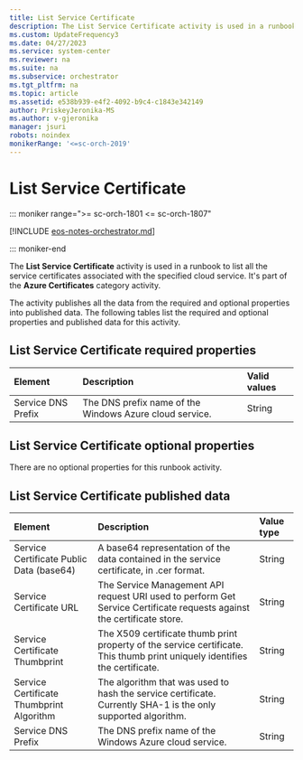 ```yaml
---
title: List Service Certificate
description: The List Service Certificate activity is used in a runbook to list all of the service certificates associated with the specified cloud service.
ms.custom: UpdateFrequency3
ms.date: 04/27/2023
ms.service: system-center
ms.reviewer: na
ms.suite: na
ms.subservice: orchestrator
ms.tgt_pltfrm: na
ms.topic: article
ms.assetid: e538b939-e4f2-4092-b9c4-c1843e342149
author: PriskeyJeronika-MS
ms.author: v-gjeronika
manager: jsuri
robots: noindex
monikerRange: '<=sc-orch-2019'
---
```

# List Service Certificate

::: moniker range=">= sc-orch-1801 <= sc-orch-1807"

[!INCLUDE [eos-notes-orchestrator.md](../includes/eos-notes-orchestrator.md)]

::: moniker-end

The **List Service Certificate** activity is used in a runbook to list all the service certificates associated with the specified cloud service. It's part of the **Azure Certificates** category activity.

The activity publishes all the data from the required and optional properties into published data. The following tables list the required and optional properties and published data for this activity.

## List Service Certificate required properties

| **Element**   | **Description**   | **Valid values** |
|:---|:---|:---|
| Service DNS Prefix | The DNS prefix name of the Windows Azure cloud service. | String   |

## List Service Certificate optional properties

There are no optional properties for this runbook activity.

## List Service Certificate published data

| **Element**   | **Description**   | **Value type** |
|:---|:---|:---|
| Service Certificate Public Data (base64) | A base64 representation of the data contained in the service certificate, in .cer format.   | String   |
| Service Certificate URL   | The Service Management API request URI used to perform Get Service Certificate requests against the certificate store.   | String   |
| Service Certificate Thumbprint   | The X509 certificate thumb print property of the service certificate. This thumb print uniquely identifies the certificate. | String   |
| Service Certificate Thumbprint Algorithm | The algorithm that was used to hash the service certificate. Currently SHA-1 is the only supported algorithm.   | String   |
| Service DNS Prefix   | The DNS prefix name of the Windows Azure cloud service.   | String   |

